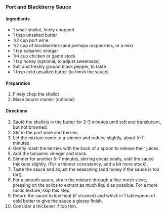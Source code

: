 


### Port and Blackberry Sauce   

#### Ingredients   
* 1 small shallot, finely chopped    
* 1 tbsp unsalted butter    
* 1/2 cup port wine    
* 1/2 cup of blackberries (and perhaps raspberries, or a mix)     
* 1 tsp balsamic vinegar    
* 1/4 cup chicken or game stock    
* 1 tsp honey (optional, to adjust sweetness)
* Salt and freshly ground black pepper, to taste
* 1 tbsp cold unsalted butter (to finish the sauce)

#### Preparation    
1. Finely chop the shallot
2. Make *beurre manier* (optional)   

#### Directions   
1. Sauté the shallots in the butter for 2–3 minutes until soft and translucent, but not browned.
2. Stir in the port wine and berries.
3. Let the mixture come to a simmer and reduce slightly, about 5–7 minutes.
4. Gently mash the berries with the back of a spoon to release their juices.
5. Add the balsamic vinegar and stock.
6. Simmer for another 5–7 minutes, stirring occasionally, until the sauce thickens slightly. (For a thinner consistency, add a bit more stock).
7. Taste the sauce and adjust the seasoning (add honey if the sauce is too tart).
8. For a smooth sauce, strain the mixture through a fine-mesh sieve, pressing on the solids to extract as much liquid as possible. For a more rustic texture, skip this step.
9. Return the sauce to low heat (if strained) and whisk in 1 tablespoon of cold butter to give the sauce a glossy finish.    
10. Consider a thickener if too thin.   
